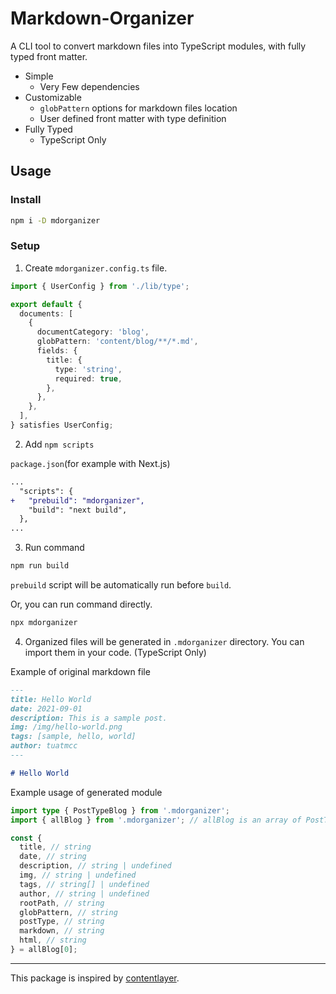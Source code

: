 # Markdown-Organizer

A CLI tool to convert markdown files into TypeScript modules, with fully typed front matter.

- Simple
  - Very Few dependencies
- Customizable
  - `globPattern` options for markdown files location
  - User defined front matter with type definition
- Fully Typed
  - TypeScript Only

## Usage

### Install

```sh
npm i -D mdorganizer
```

### Setup

1. Create `mdorganizer.config.ts` file.

```ts
import { UserConfig } from './lib/type';

export default {
  documents: [
    {
      documentCategory: 'blog',
      globPattern: 'content/blog/**/*.md',
      fields: {
        title: {
          type: 'string',
          required: true,
        },
      },
    },
  ],
} satisfies UserConfig;
```

2. Add `npm scripts`

`package.json`(for example with Next.js)

```diff
...
  "scripts": {
+   "prebuild": "mdorganizer",
    "build": "next build",
  },
...
```

3. Run command

```sh
npm run build
```

`prebuild` script will be automatically run before `build`.

Or, you can run command directly.

```sh
npx mdorganizer
```

4. Organized files will be generated in `.mdorganizer` directory. You can import them in your code. (TypeScript Only)

Example of original markdown file

```md
---
title: Hello World
date: 2021-09-01
description: This is a sample post.
img: /img/hello-world.png
tags: [sample, hello, world]
author: tuatmcc
---

# Hello World
```

Example usage of generated module

```ts
import type { PostTypeBlog } from '.mdorganizer';
import { allBlog } from '.mdorganizer'; // allBlog is an array of PostTypeBlog

const {
  title, // string
  date, // string
  description, // string | undefined
  img, // string | undefined
  tags, // string[] | undefined
  author, // string | undefined
  rootPath, // string
  globPattern, // string
  postType, // string
  markdown, // string
  html, // string
} = allBlog[0];
```

---

This package is inspired by [contentlayer](https://contentlayer.dev/).
